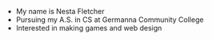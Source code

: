 * My name is Nesta Fletcher
* Pursuing my A.S. in CS at Germanna Community College
* Interested in making games and web design

<!---
nfletcher27/nfletcher27 is a ✨ special ✨ repository because its `README.md` (this file) appears on your GitHub profile.
You can click the Preview link to take a look at your changes.
--->
